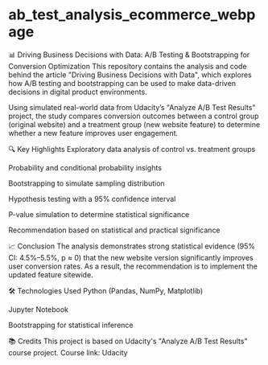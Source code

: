 # ab_test_analysis_ecommerce_webpage
📊 Driving Business Decisions with Data: A/B Testing & Bootstrapping for Conversion Optimization
This repository contains the analysis and code behind the article "Driving Business Decisions with Data", which explores how A/B testing and bootstrapping can be used to make data-driven decisions in digital product environments.

Using simulated real-world data from Udacity’s "Analyze A/B Test Results" project, the study compares conversion outcomes between a control group (original website) and a treatment group (new website feature) to determine whether a new feature improves user engagement.

🔍 Key Highlights
Exploratory data analysis of control vs. treatment groups

Probability and conditional probability insights

Bootstrapping to simulate sampling distribution

Hypothesis testing with a 95% confidence interval

P-value simulation to determine statistical significance

Recommendation based on statistical and practical significance

📈 Conclusion
The analysis demonstrates strong statistical evidence (95% CI: 4.5%–5.5%, p ≈ 0) that the new website version significantly improves user conversion rates. As a result, the recommendation is to implement the updated feature sitewide.

🛠️ Technologies Used
Python (Pandas, NumPy, Matplotlib)

Jupyter Notebook

Bootstrapping for statistical inference

📚 Credits
This project is based on Udacity's "Analyze A/B Test Results" course project.
Course link: Udacity
